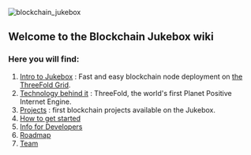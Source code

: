 ![blockchain_jukebox](img/blockchain_jukebox.png)

## Welcome to the Blockchain Jukebox wiki
### Here you will find:

1. [Intro to Jukebox](about_jukebox) : Fast and easy blockchain node deployment on [the ThreeFold Grid](threefold:grid_intro).
2. [Technology behind it](internet4:technology) : ThreeFold, the world's first Planet Positive Internet Engine.
3. [Projects](projects) : first blockchain projects available on the Jukebox.
4. [How to get started](get_started)
5. [Info for Developers](for_developers)
6. [Roadmap](roadmap)
7. [Team](team)